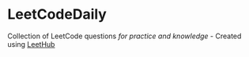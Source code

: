 # LeetCodeDaily
Collection of LeetCode questions _for practice and knowledge_ - Created using [LeetHub](https://github.com/QasimWani/LeetHub)
